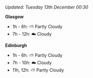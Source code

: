 *Updated: Tuesday 13th December 00:30*

**Glasgow**

* 1h - 6h: :partly_sunny: Partly Cloudy
* 7h - 12h: :cloud: Cloudy

**Edinburgh**

* 1h - 6h: :partly_sunny: Partly Cloudy
* 7h - 10h: :cloud: Cloudy
* 11h, 12h: :partly_sunny: Partly Cloudy
